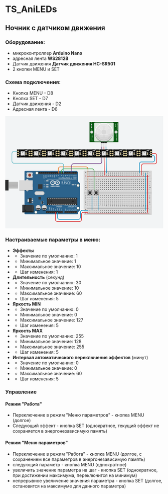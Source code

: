 # TS_AniLEDs

## Ночник с датчиком движения

### Оборудование:
- микроконтроллер **Arduino Nano**
- адресная лента **WS2812B**
- Датчик движения **Датчик движения HC-SR501**
- 2 кнопки MENU и SET
  
### Схема подключения:

- Кнопка MENU     - D8
- Кнопка SET      - D7
- Датчик движения - D2
- Адресная лента  - D6

![alt text](https://github.com/TukhvatullinTR/ts_anileds/blob/main/%D0%A1%D1%85%D0%B5%D0%BC%D0%B0%20%D0%BF%D0%BE%D0%B4%D0%BA%D0%BB%D1%8E%D1%87%D0%B5%D0%BD%D0%B8%D1%8F.png?raw=true)

### Настраиваемые параметры в меню:
  - **Эффекты**
  - - Значение по умолчанию: 1
  - - Минимальное значение: 1
  - - Максимальное значение: 10
  - - Шаг изменения: 1
  - **Длительность** (секунд)
  - - Значение по умолчанию: 30
  - - Минимальное значение: 10
  - - Максимальное значение: 60
  - - Шаг изменения: 5
  - **Яркость MIN**
  - - Значение по умолчанию: 0
  - - Минимальное значение: 0
  - - Максимальное значение: 127
  - - Шаг изменения: 5
  - **Яркость MAX**
  - - Значение по умолчанию: 255
  - - Минимальное значение: 128
  - - Максимальное значение: 255
  - - Шаг изменения: 5
  - **Интервал автоматического переключения эффектов** (минут)
  - - Значение по умолчанию: 0
  - - Минимальное значение: 0
  - - Максимальное значение: 60
  - - Шаг изменения: 5

### Управление

#### Режим "Работа"
- Переключение в режим "Меню параметров" - кнопка MENU (долгое)
- Следующий эффект - кнопка SET (однократное, текущий эффект не сохраняется в энергонезависимую память)

#### Режим "Меню параметров"
- Переключение в режим "Работа" - кнопка MENU (долгое, с сохранением все параметров в энергонезависимую память)
- следующий параметр - кнопка MENU (однократное)
- увеличить значение параметра на шаг - кнопка SET (однократное, при достижении максимума, переключится на минимум)
- непрерывное увеличение значения параметра - кнопка SET (долгое, остановится на максимуме для данного параметра)
